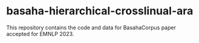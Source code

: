 # basaha-hierarchical-crosslinual-ara
This repository contains the code and data for BasahaCorpus paper accepted for EMNLP 2023.
